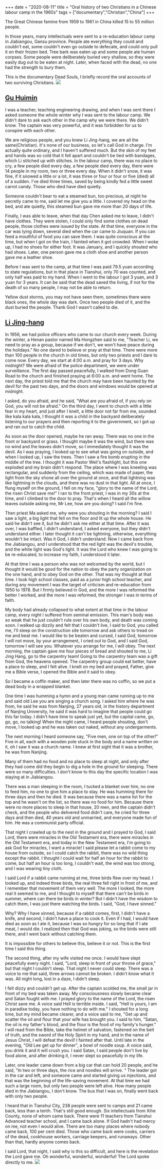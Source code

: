 +++
date = "2020-08-11"
title = "Oral history of two Christians in a Chinese labour camp in the 1960s"
tags = ["documentary","Christian","China"]
+++

The Great Chinese famine from 1959 to 1961 in China killed  15 to 55 million people.

In those years, many intellectuals were sent to a re-education labour camp in Jiabiangou, Gansu province. People ate everything they could and couldn't eat, some couldn't even go outside to defecate, and could only pull it on their frozen bed. Tree bark was eaten up and some people ate human corpses. Some people were deliberately buried very shallow,  so they were easily dug out to be eaten at night. Later, when faced with the dead, no one had the strength to bury them.

This is the documentary Dead Souls, I briefly record the oral accounts of two surviving Christians.
![](https://i.imgur.com/0ycyVf1.png)
 

## [Gu Huimin](https://youtu.be/zAdJK0LkBlg?list=PLrXeLzPhN4rTtk3o6U9Bka4iKV0F3LmUo&t=2845)

I was a teacher, teaching engineering drawing, and when I was sent there I asked someone the whole winter why I was sent to the labour camp. We didn't dare to ask each other in the camp why we were there. We didn't know. The captain was very powerful, and it was forbidden for us to conspire with each other.

We are religious people, and you knew Li Jing-hang, we are all the same(Christian).  It's none of our business, so let's call God in charge. I'm actually quite ordinary, and I haven't suffered much. But the skin of my feet and hands was so cold that it fell apart and couldn't be tied with bandages, which Li stitched up with stitches. In the labour camp, there was no place to cry, a few people died every day, a few people died every day, there were 14 people in my room, two or three every day. When it didn't snow, it was fine, if it snowed a little or a lot, it was three or four or four or five (died) all of a sudden. I've died three times, saved by being kindly fed a little sweet carrot candy. Those who died have died quietly.

Someone couldn't bear to eat a steamed bun, too precious, at night he secretly came to me, said let me give you a little. I covered my head on the bed, and ate quietly, this steamed bun gave me more than 20 days of life.

Finally, I was able to leave, when that day Chen asked me to leave, I didn't have clothes. They were stolen, I could only find some clothes on dead people, those clothes were issued by the state.
At that time, everyone in the car was lying down, several died when the car came to Jiuquan. If you can feed a mouthful of food you can save them. I was quite conscious at the time, but when I got on the train, I fainted when it got crowded. When I woke up, I had no shoes for either foot. It was January, and I quickly shouted who had shoes. Later, one person gave me a cloth shoe and another person gave me a leather shoe.

Before I was sent to the camp, at that time I was paid 79.5 yuan according to state regulations, but in that place in Tianshui, only 70 was counted, and only half was paid to my hand. When I went to the labour I got 3 yuan, and 3 yuan for 3 years. It can be said that the dead saved the living, if not for the death of so many people, I may not be able to return.

Yellow dust storms, you may not have seen them, sometimes there were black ones, the whole day was dark. Once two people died of it, and the dust buried the people. Thank God I wasn't called to die.


## [Li Jing-hang](https://youtu.be/zAdJK0LkBlg?list=PLrXeLzPhN4rTtk3o6U9Bka4iKV0F3LmUo&t=4475)

In 1956, we had police officers who came to our church every week.  During the winter, a Henan pastor named Ma Hongzhen said to me, "Teacher Li, we need to pray as a group, because if we don't, we won't have peace during the holidays." No one dared to believe or pray at that time. There were more than 100 people in the church in old times, but only two priests and I dare to come now. Every day, we start at 4:00 a.m. and pray for 3 days. Why midnight? We were afraid of the police department, we were under surveillance. The first day passed peacefully, I walked from Dong Guan Road to the church and finished praying at 6:00 a.m. and went home. The next day, the priest told me that the church may have been haunted by the devil for the past two days, and the doors and windows would be opened at midnight.

I asked, do you afraid, and he said, "What are you afraid of, if you rely on God, you will not be afraid." On the third day, I went to church with a little fear in my heart, and just after I knelt, a little door not far from me, sounded like kala kala kala, I thought it was a child in the backyard deliberately listening to our prayers and then reporting it to the government, so I got up and ran out to catch the child.

 As soon as the door opened, maybe he ran away. There was no one in the front or backyard or grass. I thought maybe it was the wind, but there was no wind and the leaves didn't move, so I immediately thought it was the devil. As I was praying, I looked up to see what was going on outside, and when I looked up, I saw the trees. Then I saw a fire bomb erupting in the middle of the tree. I thought it was Pastor Weil's flashlight, but this one exploded and my brain didn't respond. The place where I was kneeling was rectangular, and suddenly from the ceiling, which was made of paper, the light from the sky shone all over the ground at once, and that lightning was like lightning in the clouds, and there was no dust in that light. All at once, I flung myself on the ground, I fell on my face, "glory to the name of the Lord, the risen Christ save me!" I ran to the front priest, I was in my 30s at the time, and I climbed to the door to pray. That's when I heard all the willow leaves outside asking me, Mr Lee, how are you doing? I said I'm fine.

Then priest Ma asked me, why were you shouting in the morning? I said I saw a light, a big light that fell on the floor and lit up the whole house. He said he didn't see it, but he didn't ask me either at that time. After it was over, I was baffled, I didn't understand, I asked everyone, but they didn't understand either. I later thought it can't be lightning, otherwise, everything wouldn't be intact. Was it God, I didn't understand. Now I came back from the Jiabiangou, and I understood that the red light was the devil's trouble, and the white light was God's light. It was the Lord who knew I was going to be re-educated, to increase my faith, I understood it later.

At that time I was a person who was not welcomed by the world, but I thought it would be good for the nation to obey the party organization on the one hand, and to obey God on the other. That was my thought at that time. I took high school classes, paid as a junior high school teacher, and during any movement I was the target of criticism and re-education from 1950 to 1978. But I firmly believed in God, and the more I was reformed the better I worked, and the more I was reformed, the stronger I was in terms of faith.

My body had already collapsed to what extent at that time in the labour camp, every night I suffered from seminal emission. This man's body was so weak that he just couldn't rule over his own body, and death was coming soon. I walked up dizzily and felt that I couldn't live, I said to God, you called me, I'll sleep on the construction site tomorrow and ask others to tread on me and beat me. I would like to be beaten and cursed, I said God, tomorrow I will not move, by your arrangement, I cried out to God, and I said God, tomorrow I will see you. Whatever you arrange for me, I will obey. The next morning, the captain gave me four pieces of bread and shouted to me, Li Jing Hang, go to the carpentry team! Going to the carpentry team was a gift from God, the heavens opened. The carpentry group could eat better, have a place to sleep, and I felt alive. I knelt on my bed and prayed, Father, give me a Bible verse, I opened the Bible and it said to obey.

So I became a coffin maker, and then later there was no coffin, so we put a dead body in a wrapped blanket.

One time I was humming a hymn and a young man came running up to me and said old Lee you are singing a church song. I asked him where he was from, he said he was from Nanjing, 27 years old, in the history department of Nanjing University, he said it was hard to imagine that people could go this far today. I didn't have time to speak just yet, but the capital came, go, go, go, no talking! When the night came, I heard people shouting, don't move, I looked up and he was taken out naked, without any undergarments.

The next morning I heard someone say, "Five men, one on top of the other!" Five in all, each with a wooden pole stuck in the body and a name written on it, oh I saw it was a church name. I knew at first sight that it was a brother, he was from Nanjing.

Many of them had no food and no place to sleep at night, and only after they had come did they begin to dig a hole in the ground for sleeping. There were so many difficulties. I don't know to this day the specific location I was staying at in Jiabiangou.

There was a man sleeping in the room, I tucked a blanket over him, no one to feed him, no one to give him a place to stay. He was humming there for three days and then he died. It was because there was a name list for the top and he wasn't on the list, so there was no food for him. Because there were no more places to sleep in that house, 20 men, and the captain didn't check, and the people who delivered food didn't care, he cried for three days and then died, 40 years old and unmarried, and everyone made fun of him. He was a communist party official.

That night I crawled up to the nest in the ground and I prayed to God, I said Lord, there were miracles in the Old Testament era, there were miracles in the Old Testament era, and today in the New Testament era, I'm going to ask God for miracles, I want a miracle! I said please let a rabbit come to my house from outside, so I could catch the rabbit, there was no wild thing except the rabbit. I thought I could wait for half an hour for the rabbit to come, but half an hour is too long, I couldn't wait, the wind was too strong, and I was wearing tiny cloth.

I said Lord if a rabbit came running at me, three birds flew over my head. I looked up, and indeed three birds, the real three fell right in front of me, and I remember that movement of them very well. The more I looked, the more real it seemed to me, and I thought to myself that there can't be birds in summer, where can there be birds in winter? But I didn't have the wisdom to catch them, I was just there watching the birds. I said, "God, I have sinned."

Why? Why I have sinned, because if a rabbit comes, first, I didn't have a knife, and second, I didn't have a place to cook it. Even if I had, I would have died as soon as I ate it, because I was so hungry for so long that if I ate meat, I would die. I realized then that God was joking, so the birds were still there, and I went back without catching them.

It is impossible for others to believe this, believe it or not. This is the first time I said this thing.

The second thing, after my wife visited me once. I would have slept peacefully every night. I said, "Lord, sleep in front of your throne of grace," but that night I couldn't sleep. That night I never could sleep. There was a voice to me that said, three arrows cannot be broken. I didn't know what it was. All night long, lost in a daze, I didn't sleep.

I felt dizzy and couldn't get up. After the captain scolded me, the small jar in front of my bed was taken away. My consciousness slowly became clear and Satan fought with me. I prayed glory to the name of the Lord, the risen Christ save me. A voice said Hell is terrible inside. I said, "Hell is yours, I am in paradise today, you have nothing to do with me." I shouted for a long time, but my mind became clearer, and a voice said to me, "Get up and scatter the oil and flour that your wife has brought you. I said to him, "Satan, the oil is my father's blood, and the flour is the food of my family's hunger."  I will read from the Bible, take the helmet of salvation, fastened on the belt of truth, and the sword of the Holy Spirit in my hand, and in the name of Jesus Christ, I will defeat the devil! I fainted after that.
Until late in the evening, "Old Lee get up for dinner", a bowl of noodle soup. A voice said, you drink it and it will crush you. I said Satan, I said people don't live by food alone, and after drinking it, I never slept so peacefully in my life.

Later, one leader came down from a big car that can hold 20 people, and he said, "In two or three days, the rice and noodles will arrive. " The leader got in the car and left, and someone came and started giving us injections, and that was the beginning of the life-saving movement. At that time we had such a large room, but only two people were left alive. How many people died in the Jiabiangou, I don't know. The bus that I was on, finally went back with only two people.

I heard that in Tianshui City, 238 people were sent to camps and 21 came back, less than a tenth. That's still good enough. Six intellectuals from Xihe County, none of whom came back. There were 11 teachers from Tianshui Advanced teacher school, and I came back alone. If God hadn't had mercy on me, not even I would alive. There are too many places where nobody came back, 100 per cent died. Those who came back were cooks, carriers of the dead, cookhouse workers, carriage keepers, and runaways. Other than that, hardly anyone comes back.


I said Lord, that night, I said why is this so difficult, and here is the revelation the Lord gave me. Oh wonderful, wonderful, wonderful! The Lord spoke directly to me.
![](https://i.imgur.com/l0dhXjl.png)


